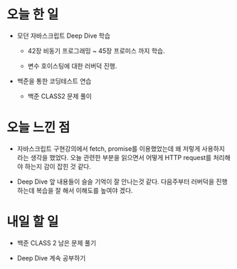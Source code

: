 # 오늘 한 일

-   모던 자바스크립트 Deep Dive 학습

    -   42장 비동기 프로그래밍 ~ 45장 프로미스 까지 학습.

    -   변수 호이스팅에 대한 러버덕 진행.

-   백준을 통한 코딩테스트 연습

    -   백준 CLASS2 문제 풀이

# 오늘 느낀 점

-   자바스크립트 구현강의에서 fetch, promise를 이용했었는데 왜 저렇게 사용하지 라는 생각을 했었다. 오늘 관련한 부분을 읽으면서 어떻게 HTTP request를 처리해야 하는지 감이 잡힌 것 같다.

-   Deep Dive 앞 내용들이 슬슬 기억이 잘 안나는것 같다. 다음주부터 러버덕을 진행하는데 복습을 잘 해서 이해도를 높여야 겠다.

# 내일 할 일

-   백준 CLASS 2 남은 문제 풀기

-   Deep Dive 계속 공부하기

